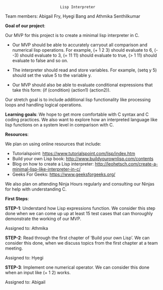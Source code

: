 			                 Lisp Interpreter

Team members: Abigail Fry, Hyegi Bang and Athmika Senthilkumar

**Goal of our project**: 

Our MVP for this project is to create a minimal lisp interpreter in C.

 + Our MVP should be able to accurately carryout all comparison and numerical lisp operations.  For example, (+ 1 2 3) should evaluate to 6,  (- -3) should evaluate to 3,  (= 11 11) should evaluate to true,  (> 1 11) should evaluate to false and so on.

 + The interpreter should read and store variables. For example, (setq y 5) should set the value 5 to the variable y. 

 + Our MVP should also be able to evaluate conditional expressions that take this form: (if (condition) (action1) (action2)). 

Our stretch goal is to include additional lisp functionality like processing loops and handling logical operations.  

**Learning goals**: 
We hope to get more comfortable with C syntax and C coding practices. We also want to explore how an interpreted language like lisp functions on a system level in comparison with C.

**Resources**: 

We plan on using online resources that include:

+ Tutorialspoint: https://www.tutorialspoint.com/lisp/index.htm
+ Build your own Lisp book: http://www.buildyourownlisp.com/contents
+ Blog on how to create a Lisp interpreter: http://leohetsch.com/create-a-minimal-lisp-like-interpreter-in-c/
+ Geeks For Geeks: https://www.geeksforgeeks.org/

We also plan on attending Ninja Hours regularly and consulting our Ninjas for help with understanding C. 

**First Steps**:

**STEP-1**:  Understand how Lisp expressions function. We consider this step done when we can come up up at least 15 test cases that can thoroughly demonstrate the working of our MVP. 

Assigned to: Athmika

**STEP-2**: Read through the first chapter of ‘Build your own Lisp’. We can consider this done, when we discuss topics from the first chapter at a team meeting. 

Assigned to: Hyegi

**STEP-3**: Implement one numerical operator. We can consider this done when an input like (+ 1 2) works. 

Assigned to: Abigail

